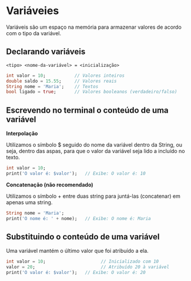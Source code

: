 # Variáveies

Variáveis são um espaço na memória para armazenar valores de acordo com o tipo da variável.

## Declarando variáveis

`<tipo> <nome-da-variável> = <inicialização>`

```dart
int valor = 10;           // Valores inteiros
double saldo = 15.55;     // Valores reais 
String nome = 'Maria';    // Textos
bool ligado = true;       // Valores booleanos (verdadeiro/falso)
```

## Escrevendo no terminal o conteúdo de uma variável

**Interpolação**

Utilizamos o símbolo $ seguido do nome da variável dentro da String, ou seja, dentro das aspas, para que o valor da variável seja lido a incluído no texto.

```dart
int valor = 10;
print('O valor é: $valor');   // Exibe: O valor é: 10
```

**Concatenação (não recomendado)**

Utilizamos o símbolo + entre duas string para juntá-las (concatenar) em apenas uma string.

```dart
String nome = 'Maria';
print('O nome é: ' + nome);   // Exibe: O nome é: Maria
```

## Substituindo o conteúdo de uma variável

Uma variável mantém o último valor que foi atribuído a ela.

```dart
int valor = 10;   				    // Inicializado com 10
valor = 20;       				    // Atribuído 20 à variável
print('O valor é: $valor');   // Exibe: O valor é: 20
```
